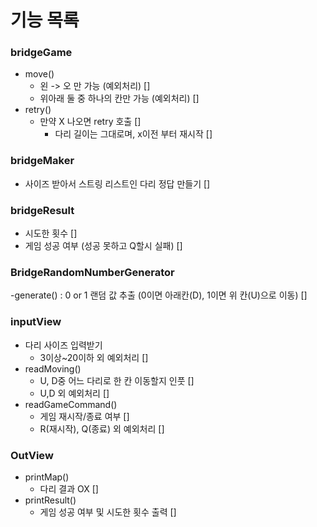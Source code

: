 # 기능 목록

### bridgeGame

- move()
    - 왼 -> 오 만 가능 (예외처리) []
    - 위아래 둘 중 하나의 칸만 가능 (예외처리) []
- retry()
    - 만약 X 나오면 retry 호출 []
        - 다리 길이는 그대로며, x이전 부터 재시작 []

### bridgeMaker

- 사이즈 받아서 스트링 리스트인 다리 정답 만들기 []

### bridgeResult

- 시도한 횟수 []
- 게임 성공 여부 (성공 못하고 Q할시 실패) []

### BridgeRandomNumberGenerator

-generate() : 0 or 1 랜덤 값 추출 (0이면 아래칸(D), 1이면 위 칸(U)으로 이동) []

### inputView

- 다리 사이즈 입력받기
    - 3이상~20이하 외 예외처리 []
- readMoving()
    - U, D중 어느 다리로 한 칸 이동할지 인풋 []
    - U,D 외 예외처리 []
- readGameCommand()
    - 게임 재시작/종료 여부 []
    - R(재시작), Q(종료) 외 예외처리 []

### OutView

- printMap()
    - 다리 결과 OX []
- printResult()
    - 게임 성공 여부 및 시도한 횟수 출력 []